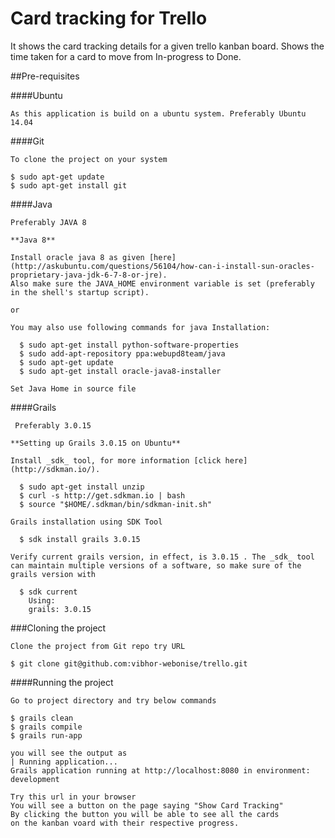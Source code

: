# Card tracking for Trello

It shows the card tracking details for a given trello kanban board.
Shows the time taken for a card to move from In-progress to Done.

##Pre-requisites

####Ubuntu 

    As this application is build on a ubuntu system. Preferably Ubuntu 14.04
    
####Git

    To clone the project on your system
    
    $ sudo apt-get update
    $ sudo apt-get install git

####Java 

    Preferably JAVA 8

    **Java 8**

    Install oracle java 8 as given [here](http://askubuntu.com/questions/56104/how-can-i-install-sun-oracles-proprietary-java-jdk-6-7-8-or-jre).     
    Also make sure the JAVA_HOME environment variable is set (preferably in the shell's startup script).

    or

    You may also use following commands for java Installation:

      $ sudo apt-get install python-software-properties
      $ sudo add-apt-repository ppa:webupd8team/java
      $ sudo apt-get update
      $ sudo apt-get install oracle-java8-installer

    Set Java Home in source file

####Grails

     Preferably 3.0.15
    
    **Setting up Grails 3.0.15 on Ubuntu**

    Install _sdk_ tool, for more information [click here](http://sdkman.io/). 

      $ sudo apt-get install unzip
      $ curl -s http://get.sdkman.io | bash
      $ source "$HOME/.sdkman/bin/sdkman-init.sh"

    Grails installation using SDK Tool
   
      $ sdk install grails 3.0.15  
  
    Verify current grails version, in effect, is 3.0.15 . The _sdk_ tool can maintain multiple versions of a software, so make sure of the grails version with  
  
      $ sdk current    
        Using:    
        grails: 3.0.15    

###Cloning the project

    Clone the project from Git repo try URL 
    
    $ git clone git@github.com:vibhor-webonise/trello.git
    
####Running the project

    Go to project directory and try below commands
    
    $ grails clean
    $ grails compile
    $ grails run-app
    
    you will see the output as
    | Running application...
    Grails application running at http://localhost:8080 in environment: development
    
    Try this url in your browser
    You will see a button on the page saying "Show Card Tracking"
    By clicking the button you will be able to see all the cards 
    on the kanban voard with their respective progress.
